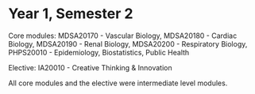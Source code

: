 # Year 1, Semester 2

Core modules: MDSA20170 - Vascular Biology, MDSA20180 - Cardiac Biology, MDSA20190 - Renal Biology, MDSA20200 - Respiratory Biology, PHPS20010 - Epidemiology, Biostatistics, Public Health

Elective: IA20010 -	Creative Thinking & Innovation

All core modules and the elective were intermediate level modules.

